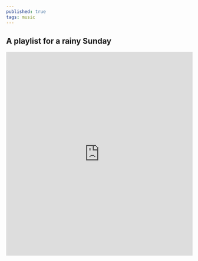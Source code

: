 ```yaml
---
published: true
tags: music
---
```

## A playlist for a rainy Sunday

<iframe id='AmazonMusicEmbed029616d697da4167b8081490f03f32fesune' src='https://music.amazon.com/embed/029616d697da4167b8081490f03f32fesune/?id=cYOYJTMooG&marketplaceId=ATVPDKIKX0DER&musicTerritory=US' width='100%' height='550px' style='border:1px solid rgba(0, 0, 0, 0.12);max-width:'></iframe>
